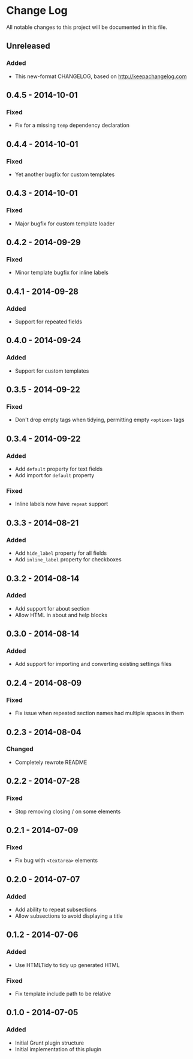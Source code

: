 # Change Log
All notable changes to this project will be documented in this file.

## Unreleased
### Added
- This new-format CHANGELOG, based on http://keepachangelog.com

## 0.4.5 - 2014-10-01
### Fixed
- Fix for a missing `temp` dependency declaration

## 0.4.4 - 2014-10-01
### Fixed
- Yet another bugfix for custom templates

## 0.4.3 - 2014-10-01
### Fixed
- Major bugfix for custom template loader

## 0.4.2 - 2014-09-29
### Fixed
- Minor template bugfix for inline labels

## 0.4.1 - 2014-09-28
### Added
- Support for repeated fields

## 0.4.0 - 2014-09-24
### Added
- Support for custom templates

## 0.3.5 - 2014-09-22
### Fixed
- Don't drop empty tags when tidying, permitting empty `<option>` tags

## 0.3.4 - 2014-09-22
### Added
- Add `default` property for text fields
- Add import for `default` property

### Fixed
- Inline labels now have `repeat` support

## 0.3.3 - 2014-08-21
### Added
- Add `hide_label` property for all fields
- Add `inline_label` property for checkboxes

## 0.3.2 - 2014-08-14
### Added
- Add support for about section
- Allow HTML in about and help blocks

## 0.3.0 - 2014-08-14
### Added
- Add support for importing and converting existing settings files

## 0.2.4 - 2014-08-09
### Fixed
- Fix issue when repeated section names had multiple spaces in them

## 0.2.3 - 2014-08-04
### Changed
- Completely rewrote README

## 0.2.2 - 2014-07-28
### Fixed
- Stop removing closing / on some elements

## 0.2.1 - 2014-07-09
### Fixed
- Fix bug with `<textarea>` elements

## 0.2.0 - 2014-07-07
### Added
- Add ability to repeat subsections
- Allow subsections to avoid displaying a title

## 0.1.2 - 2014-07-06
### Added
- Use HTMLTidy to tidy up generated HTML

### Fixed
- Fix template include path to be relative

## 0.1.0 - 2014-07-05
### Added
- Initial Grunt plugin structure
- Initial implementation of this plugin
